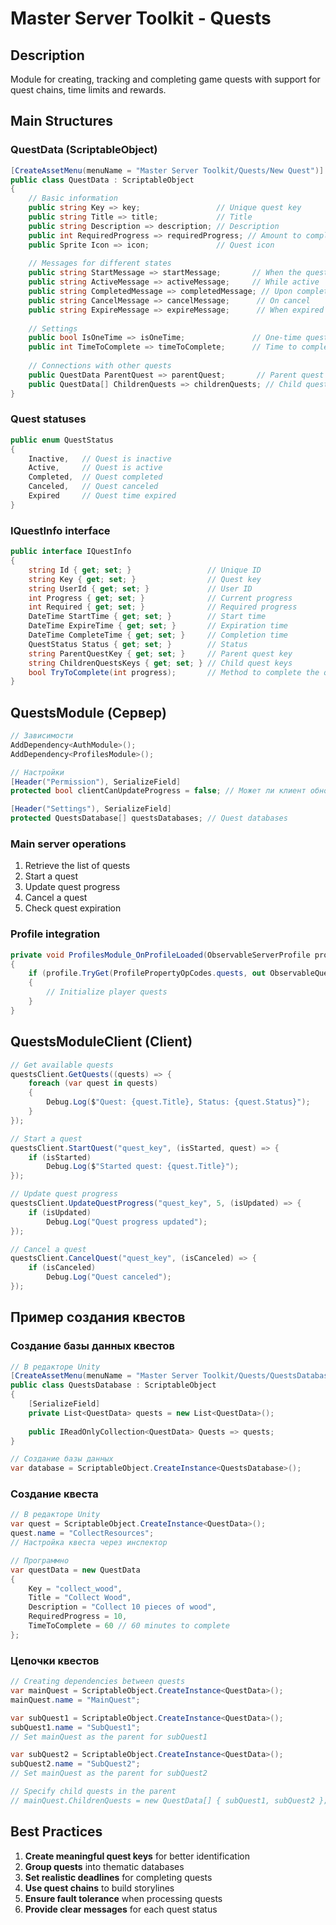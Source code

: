# Master Server Toolkit - Quests

## Description
Module for creating, tracking and completing game quests with support for quest chains, time limits and rewards.

## Main Structures

### QuestData (ScriptableObject)
```csharp
[CreateAssetMenu(menuName = "Master Server Toolkit/Quests/New Quest")]
public class QuestData : ScriptableObject
{
    // Basic information
    public string Key => key;                 // Unique quest key
    public string Title => title;             // Title
    public string Description => description; // Description
    public int RequiredProgress => requiredProgress; // Amount to complete
    public Sprite Icon => icon;               // Quest icon
    
    // Messages for different states
    public string StartMessage => startMessage;       // When the quest is taken
    public string ActiveMessage => activeMessage;     // While active
    public string CompletedMessage => completedMessage; // Upon completion
    public string CancelMessage => cancelMessage;      // On cancel
    public string ExpireMessage => expireMessage;      // When expired
    
    // Settings
    public bool IsOneTime => isOneTime;               // One-time quest
    public int TimeToComplete => timeToComplete;      // Time to complete (min)
    
    // Connections with other quests
    public QuestData ParentQuest => parentQuest;       // Parent quest
    public QuestData[] ChildrenQuests => childrenQuests; // Child quests
}
```

### Quest statuses
```csharp
public enum QuestStatus 
{ 
    Inactive,   // Quest is inactive
    Active,     // Quest is active
    Completed,  // Quest completed
    Canceled,   // Quest canceled
    Expired     // Quest time expired
}
```

### IQuestInfo interface
```csharp
public interface IQuestInfo
{
    string Id { get; set; }                 // Unique ID
    string Key { get; set; }                // Quest key
    string UserId { get; set; }             // User ID
    int Progress { get; set; }              // Current progress
    int Required { get; set; }              // Required progress
    DateTime StartTime { get; set; }        // Start time
    DateTime ExpireTime { get; set; }       // Expiration time
    DateTime CompleteTime { get; set; }     // Completion time
    QuestStatus Status { get; set; }        // Status
    string ParentQuestKey { get; set; }     // Parent quest key
    string ChildrenQuestsKeys { get; set; } // Child quest keys
    bool TryToComplete(int progress);       // Method to complete the quest
}
```

## QuestsModule (Сервер)

```csharp
// Зависимости
AddDependency<AuthModule>();
AddDependency<ProfilesModule>();

// Настройки
[Header("Permission"), SerializeField]
protected bool clientCanUpdateProgress = false; // Может ли клиент обновлять прогресс

[Header("Settings"), SerializeField]
protected QuestsDatabase[] questsDatabases; // Quest databases
```

### Main server operations
1. Retrieve the list of quests
2. Start a quest
3. Update quest progress
4. Cancel a quest
5. Check quest expiration

### Profile integration
```csharp
private void ProfilesModule_OnProfileLoaded(ObservableServerProfile profile)
{
    if (profile.TryGet(ProfilePropertyOpCodes.quests, out ObservableQuests property))
    {
        // Initialize player quests
    }
}
```

## QuestsModuleClient (Client)

```csharp
// Get available quests
questsClient.GetQuests((quests) => {
    foreach (var quest in quests)
    {
        Debug.Log($"Quest: {quest.Title}, Status: {quest.Status}");
    }
});

// Start a quest
questsClient.StartQuest("quest_key", (isStarted, quest) => {
    if (isStarted)
        Debug.Log($"Started quest: {quest.Title}");
});

// Update quest progress
questsClient.UpdateQuestProgress("quest_key", 5, (isUpdated) => {
    if (isUpdated)
        Debug.Log("Quest progress updated");
});

// Cancel a quest
questsClient.CancelQuest("quest_key", (isCanceled) => {
    if (isCanceled)
        Debug.Log("Quest canceled");
});
```

## Пример создания квестов

### Создание базы данных квестов
```csharp
// В редакторе Unity
[CreateAssetMenu(menuName = "Master Server Toolkit/Quests/QuestsDatabase")]
public class QuestsDatabase : ScriptableObject
{
    [SerializeField]
    private List<QuestData> quests = new List<QuestData>();
    
    public IReadOnlyCollection<QuestData> Quests => quests;
}

// Создание базы данных
var database = ScriptableObject.CreateInstance<QuestsDatabase>();
```

### Создание квеста
```csharp
// В редакторе Unity
var quest = ScriptableObject.CreateInstance<QuestData>();
quest.name = "CollectResources";
// Настройка квеста через инспектор

// Программно
var questData = new QuestData
{
    Key = "collect_wood",
    Title = "Collect Wood",
    Description = "Collect 10 pieces of wood",
    RequiredProgress = 10,
    TimeToComplete = 60 // 60 minutes to complete
};
```

### Цепочки квестов
```csharp
// Creating dependencies between quests
var mainQuest = ScriptableObject.CreateInstance<QuestData>();
mainQuest.name = "MainQuest";

var subQuest1 = ScriptableObject.CreateInstance<QuestData>();
subQuest1.name = "SubQuest1";
// Set mainQuest as the parent for subQuest1

var subQuest2 = ScriptableObject.CreateInstance<QuestData>();
subQuest2.name = "SubQuest2";
// Set mainQuest as the parent for subQuest2

// Specify child quests in the parent
// mainQuest.ChildrenQuests = new QuestData[] { subQuest1, subQuest2 };
```

## Best Practices

1. **Create meaningful quest keys** for better identification
2. **Group quests** into thematic databases
3. **Set realistic deadlines** for completing quests
4. **Use quest chains** to build storylines
5. **Ensure fault tolerance** when processing quests
6. **Provide clear messages** for each quest status
